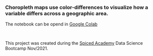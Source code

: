 ### Choropleth maps use color-differences to visualize how a variable differs across a geographic area. 

The notebook can be opend in [Google Colab](https://colab.research.google.com/github/to-schi/choropleth-maps/blob/main/choropleth-maps_weather_ger.ipynb)

&nbsp;

This project was created during the [Spiced Academy](https://www.spiced-academy.com) Data Science Bootcamp Nov/2021.
